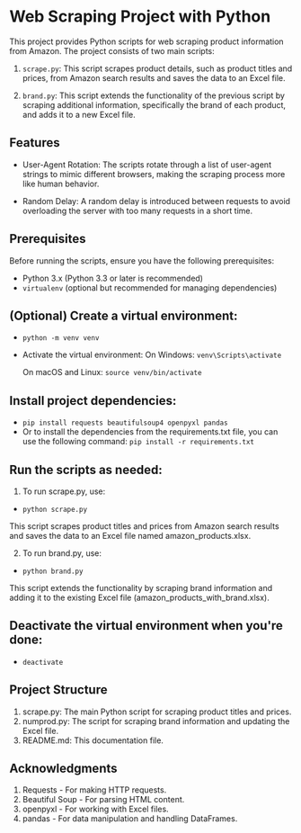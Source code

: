 # Web Scraping Project with Python

This project provides Python scripts for web scraping product information from Amazon. The project consists of two main scripts:

1. `scrape.py`: This script scrapes product details, such as product titles and prices, from Amazon search results and saves the data to an Excel file.

2. `brand.py`: This script extends the functionality of the previous script by scraping additional information, specifically the brand of each product, and adds it to a new Excel file.

## Features

- User-Agent Rotation: The scripts rotate through a list of user-agent strings to mimic different browsers, making the scraping process more like human behavior.

- Random Delay: A random delay is introduced between requests to avoid overloading the server with too many requests in a short time.

## Prerequisites

Before running the scripts, ensure you have the following prerequisites:

- Python 3.x (Python 3.3 or later is recommended)
- `virtualenv` (optional but recommended for managing dependencies)

## (Optional) Create a virtual environment:
- `python -m venv venv`

- Activate the virtual environment:
  On Windows:
  `venv\Scripts\activate`

  On macOS and Linux:
  `source venv/bin/activate`

## Install project dependencies:
- `pip install requests beautifulsoup4 openpyxl pandas`
-  Or to install the dependencies from the requirements.txt file, you can use the following command:
 `pip install -r requirements.txt`

## Run the scripts as needed:

1. To run scrape.py, use:
-  `python scrape.py`

This script scrapes product titles and prices from Amazon search results and saves the data to an Excel file named amazon_products.xlsx.

2. To run brand.py, use:
- `python brand.py`

This script extends the functionality by scraping brand information and adding it to the existing Excel file (amazon_products_with_brand.xlsx).

## Deactivate the virtual environment when you're done:
- `deactivate`

## Project Structure
1. scrape.py: The main Python script for scraping product titles and prices.
2. numprod.py: The script for scraping brand information and updating the Excel file.
3. README.md: This documentation file.

## Acknowledgments
1. Requests - For making HTTP requests.
2. Beautiful Soup - For parsing HTML content.
3. openpyxl - For working with Excel files.
4. pandas - For data manipulation and handling DataFrames.
